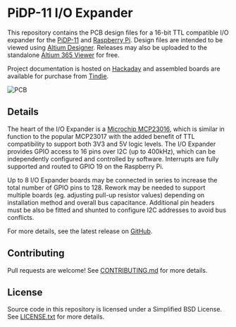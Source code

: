 # PiDP-11 I/O Expander

This repository contains the PCB design files for a 16-bit TTL compatible I/O
expander for the [PiDP-11][1] and [Raspberry Pi][2]. Design files are intended
to be viewed using [Altium Designer][3]. Releases may also be uploaded to the
standalone [Altium 365 Viewer][4] for free.

Project documentation is hosted on [Hackaday][5] and assembled boards are
available for purchase from [Tindie][6].

![PCB](PiDP11IOExpander.png)

## Details

The heart of the I/O Expander is a [Microchip MCP23016][7], which is similar in
function to the popular MCP23017 with the added benefit of TTL compatibility to
support both 3V3 and 5V logic levels. The I/O Expander provides GPIO access to
16 pins over I2C (up to 400kHz), which can be independently configured and
controlled by software. Interrupts are fully supported and routed to GPIO 19 on
the Raspberry Pi.

Up to 8 I/O Expander boards may be connected in series to increase the total
number of GPIO pins to 128. Rework may be needed to support multiple boards (eg.
adjusting pull-up resistor values) depending on installation method and overall
bus capacitance. Additional pin headers must be also be fitted and shunted to
configure I2C addresses to avoid bus conflicts.

For more details, see the latest release on [GitHub][8].

## Contributing

Pull requests are welcome! See [CONTRIBUTING.md][9] for more details.

## License

Source code in this repository is licensed under a Simplified BSD License. See
[LICENSE.txt][10] for more details.

[1]: https://obsolescence.wixsite.com/obsolescence/pidp-11
[2]: https://www.raspberrypi.org/
[3]: https://www.altium.com/altium-designer/
[4]: https://www.altium.com/viewer/
[5]: https://hackaday.io/project/181311
[6]: https://www.tindie.com/products/24781
[7]: https://www.microchip.com/en-us/product/MCP23016
[8]: https://github.com/sstallion/PCB-PiDP11IOExpander/releases/latest
[9]: https://github.com/sstallion/PCB-PiDP11IOExpander/blob/master/CONTRIBUTING.md
[10]: https://github.com/sstallion/PCB-PiDP11IOExpander/blob/master/LICENSE.txt
